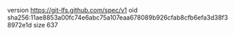 version https://git-lfs.github.com/spec/v1
oid sha256:11ae8853a00fc74e6abc75a107eaa678089b926cfab8cfb6efa3d38f38972e1d
size 637
